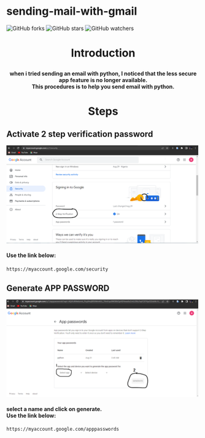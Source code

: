 # sending-mail-with-gmail

![GitHub forks](https://img.shields.io/github/forks/Darrkzero/tkinter.svg?style=social&label=Fork&maxAge=2592000)
![GitHub stars](https://img.shields.io/github/stars/Darrkzero/tkinter.svg?style=social&label=Star&maxAge=2592000)
![GitHub watchers](https://img.shields.io/github/watchers/Darrkzero/tkinter.svg?style=social&label=Watch&maxAge=2592000)

# <p align="center">Introduction</p>
<h4 align="center">when i tried sending an email with python, I noticed that the less secure app feature is no longer available.<br>This procedures is to help you send email with python. </h4>

# <p align="center">Steps</p>

## Activate 2 step verification password

<p width="100%">
<img src="/images/picture2.png" width="500">
</p>
<h4>Use the link below:</h4>

```sh
https://myaccount.google.com/security
```


## Generate APP PASSWORD

<p width="100%">
<img src="/images/picture5.png" width="500">
</p>
<h4>
  select a name and click on generate.<br>
  Use the link below:</h4>

```sh
https://myaccount.google.com/apppasswords
```

